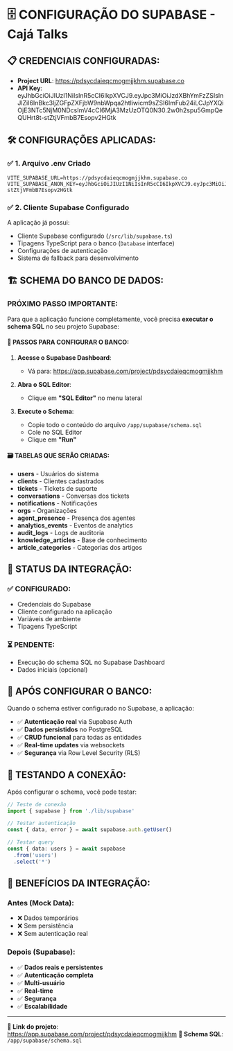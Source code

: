 # 🗄️ CONFIGURAÇÃO DO SUPABASE - Cajá Talks

## 📋 **CREDENCIAIS CONFIGURADAS:**

- **Project URL**: https://pdsycdaieqcmogmjjkhm.supabase.co
- **API Key**: eyJhbGciOiJIUzI1NiIsInR5cCI6IkpXVCJ9.eyJpc3MiOiJzdXBhYmFzZSIsInJlZiI6InBkc3ljZGFpZXFjbW9nbWpqa2htIiwicm9sZSI6ImFub24iLCJpYXQiOjE3NTc5NjM0NDcsImV4cCI6MjA3MzUzOTQ0N30.2w0h2spu5GmpQeQUHrt8t-stZtjVFmbB7Esopv2HGtk

## 🛠️ **CONFIGURAÇÕES APLICADAS:**

### ✅ **1. Arquivo .env Criado**
```env
VITE_SUPABASE_URL=https://pdsycdaieqcmogmjjkhm.supabase.co
VITE_SUPABASE_ANON_KEY=eyJhbGciOiJIUzI1NiIsInR5cCI6IkpXVCJ9.eyJpc3MiOiJzdXBhYmFzZSIsInJlZiI6InBkc3ljZGFpZXFjbW9nbWpqa2htIiwicm9sZSI6ImFub24iLCJpYXQiOjE3NTc5NjM0NDcsImV4cCI6MjA3MzUzOTQ0N30.2w0h2spu5GmpQeQUHrt8t-stZtjVFmbB7Esopv2HGtk
```

### ✅ **2. Cliente Supabase Configurado**
A aplicação já possui:
- Cliente Supabase configurado (`/src/lib/supabase.ts`)
- Tipagens TypeScript para o banco (`Database` interface)
- Configurações de autenticação
- Sistema de fallback para desenvolvimento

## 🏗️ **SCHEMA DO BANCO DE DADOS:**

### **PRÓXIMO PASSO IMPORTANTE:**

Para que a aplicação funcione completamente, você precisa **executar o schema SQL** no seu projeto Supabase:

#### **📝 PASSOS PARA CONFIGURAR O BANCO:**

1. **Acesse o Supabase Dashboard**:
   - Vá para: https://app.supabase.com/project/pdsycdaieqcmogmjjkhm

2. **Abra o SQL Editor**:
   - Clique em **"SQL Editor"** no menu lateral

3. **Execute o Schema**:
   - Copie todo o conteúdo do arquivo `/app/supabase/schema.sql`
   - Cole no SQL Editor
   - Clique em **"Run"**

#### **🗃️ TABELAS QUE SERÃO CRIADAS:**

- **users** - Usuários do sistema
- **clients** - Clientes cadastrados  
- **tickets** - Tickets de suporte
- **conversations** - Conversas dos tickets
- **notifications** - Notificações
- **orgs** - Organizações
- **agent_presence** - Presença dos agentes
- **analytics_events** - Eventos de analytics
- **audit_logs** - Logs de auditoria
- **knowledge_articles** - Base de conhecimento
- **article_categories** - Categorias dos artigos

## 🔄 **STATUS DA INTEGRAÇÃO:**

### ✅ **CONFIGURADO:**
- Credenciais do Supabase
- Cliente configurado na aplicação
- Variáveis de ambiente
- Tipagens TypeScript

### ⏳ **PENDENTE:**
- Execução do schema SQL no Supabase Dashboard
- Dados iniciais (opcional)

## 🚀 **APÓS CONFIGURAR O BANCO:**

Quando o schema estiver configurado no Supabase, a aplicação:

- ✅ **Autenticação real** via Supabase Auth
- ✅ **Dados persistidos** no PostgreSQL
- ✅ **CRUD funcional** para todas as entidades
- ✅ **Real-time updates** via websockets
- ✅ **Segurança** via Row Level Security (RLS)

## 🧪 **TESTANDO A CONEXÃO:**

Após configurar o schema, você pode testar:

```typescript
// Teste de conexão
import { supabase } from './lib/supabase'

// Testar autenticação
const { data, error } = await supabase.auth.getUser()

// Testar query
const { data: users } = await supabase
  .from('users')
  .select('*')
```

## 🎯 **BENEFÍCIOS DA INTEGRAÇÃO:**

### **Antes (Mock Data):**
- ❌ Dados temporários
- ❌ Sem persistência
- ❌ Sem autenticação real

### **Depois (Supabase):**
- ✅ **Dados reais e persistentes**
- ✅ **Autenticação completa**
- ✅ **Multi-usuário**
- ✅ **Real-time**
- ✅ **Segurança**
- ✅ **Escalabilidade**

---

**🔗 Link do projeto**: https://app.supabase.com/project/pdsycdaieqcmogmjjkhm
**📄 Schema SQL**: `/app/supabase/schema.sql`
